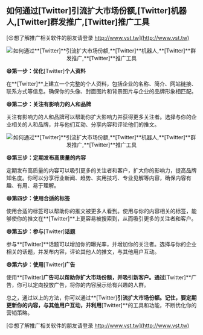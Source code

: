 ## **如何通过**[Twitter]**引流扩大市场份额,**[Twitter]**机器人,**[Twitter]**群发推广,**[Twitter]**推广工具**

[😍想了解推广相关软件的朋友请登录 http://www.vst.tw](http://www.vst.tw)

 <center><img src="https://vst.tw/MP4/tuiguang/png/1.png" alt="如何通过**[Twitter]**引流扩大市场份额,**[Twitter]**机器人,**[Twitter]**群发推广,**[Twitter]**推广工具"></center>

**😄第一步：优化**[Twitter]**个人资料**

在**[Twitter]**上建立一个完整的个人资料，包括企业的名称、简介、网站链接、联系方式等信息。确保你的头像、封面图片和背景图片与企业的品牌形象相匹配。

**😄第二步：关注有影响力的人和品牌**

关注有影响力的人和品牌可以帮助你扩大影响力并获得更多关注者。选择与你的企业相关的人和品牌，并与他们互动、分享内容和评论他们的推文。

 <center><img src="https://vst.tw/MP4/tuiguang/png/1.png" alt="如何通过**[Twitter]**引流扩大市场份额,**[Twitter]**机器人,**[Twitter]**群发推广,**[Twitter]**推广工具"></center>

**😄第三步：定期发布高质量的内容**

定期发布高质量的内容可以吸引更多的关注者和客户，扩大你的影响力，提高品牌知名度。你可以分享行业新闻、趋势、实用技巧、专业见解等内容，确保内容有趣、有用、易于理解。

**😄第四步：使用合适的标签**

使用合适的标签可以帮助你的推文被更多人看到。使用与你的内容相关的标签，能够使你的推文在**[Twitter]**上更容易被搜索到，从而吸引更多的关注者和客户。

**😄第五步：参与**[Twitter]**话题**

参与**[Twitter]**话题可以增加你的曝光率，并增加你的关注者。选择与你的企业相关的话题，并发布内容，评论其他人的推文，与其他用户互动。

**😄第六步：使用**[Twitter]**广告**

使用**[Twitter]**广告可以帮助你扩大市场份额，并吸引新客户。通过**[Twitter]**广告，你可以定向投放广告，将你的内容展示给有兴趣的人群。

总之，通过以上的方法，你可以通过**[Twitter]**引流扩大市场份额。记住，要定期更新你的内容，与其他用户互动，并利用**[Twitter]**的工具和功能，不断优化你的营销策略。

[😍想了解推广相关软件的朋友请登录 http://www.vst.tw](http://www.vst.tw)



